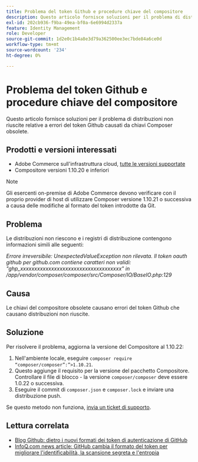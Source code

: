 ```yaml
---
title: Problema del token Github e procedure chiave del compositore
description: Questo articolo fornisce soluzioni per il problema di distribuzioni non riuscite relative a errori del token Github causati da chiavi Composer obsolete.
exl-id: 202cb936-f9ba-49ea-bf0a-6e6994d2337a
feature: Identity Management
role: Developer
source-git-commit: 1d2e0c1b4a8e3d79a362500ee3ec7bde84a6ce0d
workflow-type: tm+mt
source-wordcount: '234'
ht-degree: 0%

---
```


# Problema del token Github e procedure chiave del compositore

Questo articolo fornisce soluzioni per il problema di distribuzioni non riuscite relative a errori del token Github causati da chiavi Composer obsolete.

## Prodotti e versioni interessati

* Adobe Commerce sull&#39;infrastruttura cloud, [tutte le versioni supportate](https://magento.com/sites/default/files/magento-software-lifecycle-policy.pdf)
* Compositore versioni 1.10.20 e inferiori

>[!NOTE]
>
>Gli esercenti on-premise di Adobe Commerce devono verificare con il proprio provider di host di utilizzare Composer versione 1.10.21 o successiva a causa delle modifiche al formato del token introdotte da Git.

## Problema

Le distribuzioni non riescono e i registri di distribuzione contengono informazioni simili alle seguenti:

*Errore irreversibile: UnexpectedValueException non rilevata. Il token oauth github per github.com contiene caratteri non validi: &quot;ghp_xxxxxxxxxxxxxxxxxxxxxxxxxxxxxxxxxxxx&quot; in /app/vendor/composer/composer/src/Composer/IO/BaseIO.php:129*

## Causa

Le chiavi del compositore obsolete causano errori del token Github che causano distribuzioni non riuscite.

## Soluzione

Per risolvere il problema, aggiorna la versione del Compositore al 1.10.22:

1. Nell&#39;ambiente locale, eseguire `composer require “composer/composer”:”>1.10.21`.
1. Questo aggiunge il requisito per la versione del pacchetto Compositore. Controllare il file di blocco - la versione `composer/composer` deve essere 1.0.22 o successiva.
1. Eseguire il commit di `composer.json` e `composer.lock` e inviare una distribuzione push.

Se questo metodo non funziona, [invia un ticket di supporto](/help/help-center-guide/help-center/magento-help-center-user-guide.md#submit-ticket).

## Lettura correlata

* [Blog Github: dietro i nuovi formati dei token di autenticazione di GitHub](https://github.blog/2021-04-05-behind-githubs-new-authentication-token-formats/)
* [InfoQ.com news article: GitHub cambia il formato del token per migliorare l&#39;identificabilità, la scansione segreta e l&#39;entropia](https://www.infoq.com/news/2021/04/github-new-token-format/)
